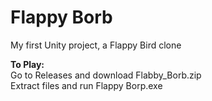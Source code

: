 # Flappy Borb
 My first Unity project, a Flappy Bird clone

<b>To Play:</b></br>
Go to Releases and download Flabby_Borb.zip </br>
Extract files and run Flappy Borp.exe
